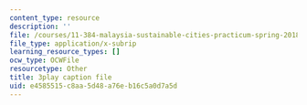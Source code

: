 ```yaml
---
content_type: resource
description: ''
file: /courses/11-384-malaysia-sustainable-cities-practicum-spring-2018/e4585515c8aa5d48a76eb16c5a0d7a5d_4-adJfyB62s.vtt
file_type: application/x-subrip
learning_resource_types: []
ocw_type: OCWFile
resourcetype: Other
title: 3play caption file
uid: e4585515-c8aa-5d48-a76e-b16c5a0d7a5d
---
```

